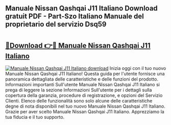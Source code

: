 ## Manuale Nissan Qashqai J11 Italiano Download gratuit PDF - Part-Szo Italiano Manuale del proprietario del servizio Dsq59

# <h2><a href="http://df9my4w.blite.top/?on=Manuale+Nissan+Qashqai+J11+Italiano">🔗Download 👉🔴 Manuale Nissan Qashqai J11 Italiano</a></h2>

[![Manuale Nissan Qashqai J11 Italiano download](https://i.imgur.com/lujVjoI.png)](http://df9my4w.blite.top/?on=Manuale+Nissan+Qashqai+J11+Italiano)
Inizia oggi con il tuo nuovo Manuale Nissan Qashqai J11 Italiano! Questa guida per l'utente fornisce una panoramica dettagliata delle caratteristiche e delle funzioni del prodotto. Informazioni importanti Sull'utente Manuale Nissan Qashqai J11 Italiano si prega di leggere la sezione Informazioni Sull'utente per i dettagli sulla copertura della garanzia, procedure di registrazione, e opzioni del Servizio Clienti. Elenco delle funzionalità sono solo alcune delle caratteristiche degne di nota disponibili nel tuo nuovo Manuale Nissan Qashqai J11 Italiano. Grazie per aver scelto Manuale Nissan Qashqai J11 Italiano. Apprezziamo la tua fiducia e il tuo supporto.
